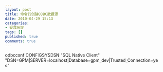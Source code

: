 ```yaml
---
layout: post
title: 命令行创建ODBC数据源
date: 2010-04-29 15:13
categories:
- 疑难杂症
tags: []
published: true
comments: true
---
```

<p><p>odbcconf CONFIGSYSDSN &quot;SQL Native Client&quot; &quot;DSN=GPM|SERVER=localhost|Database=gpm_dev|Trusted_Connection=yes&quot; </p></p>
